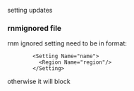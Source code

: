 

setting updates

### rnmignored file

rnm ignored setting need to be in format:
```
        <Setting Name="name">
          <Region Name="region"/>
        </Setting>
```
otherwise it will block 